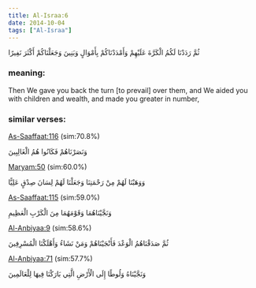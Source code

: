 ```yaml
---
title: Al-Israa:6
date: 2014-10-04
tags: ["Al-Israa"]
---
```

ثُمَّ رَدَدْنَا لَكُمُ الْكَرَّةَ عَلَيْهِمْ وَأَمْدَدْنَاكُمْ بِأَمْوَالٍ وَبَنِينَ وَجَعَلْنَاكُمْ أَكْثَرَ نَفِيرًا
### meaning: 
Then We gave you back the turn [to prevail] over them, and We aided you with children and wealth, and made you greater in number,
### similar verses: 

[As-Saaffaat:116](/37/116) (sim:70.8%)

وَنَصَرْنَاهُمْ فَكَانُوا هُمُ الْغَالِبِينَ

[Maryam:50](/19/50) (sim:60.0%)

وَوَهَبْنَا لَهُمْ مِنْ رَحْمَتِنَا وَجَعَلْنَا لَهُمْ لِسَانَ صِدْقٍ عَلِيًّا

[As-Saaffaat:115](/37/115) (sim:59.0%)

وَنَجَّيْنَاهُمَا وَقَوْمَهُمَا مِنَ الْكَرْبِ الْعَظِيمِ

[Al-Anbiyaa:9](/21/9) (sim:58.6%)

ثُمَّ صَدَقْنَاهُمُ الْوَعْدَ فَأَنْجَيْنَاهُمْ وَمَنْ نَشَاءُ وَأَهْلَكْنَا الْمُسْرِفِينَ

[Al-Anbiyaa:71](/21/71) (sim:57.7%)

وَنَجَّيْنَاهُ وَلُوطًا إِلَى الْأَرْضِ الَّتِي بَارَكْنَا فِيهَا لِلْعَالَمِينَ
